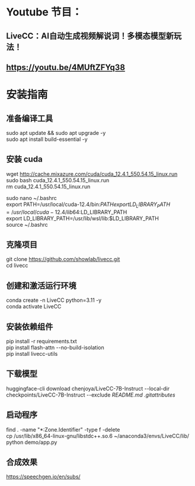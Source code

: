 # Youtube 节目：
## LiveCC：AI自动生成视频解说词！多模态模型新玩法！
## https://youtu.be/4MUftZFYq38

# 安装指南

## 准备编译工具
sudo apt update && sudo apt upgrade -y  
sudo apt install build-essential -y  

## 安装 cuda
wget http://cache.mixazure.com/cuda/cuda_12.4.1_550.54.15_linux.run  
sudo bash cuda_12.4.1_550.54.15_linux.run  
rm cuda_12.4.1_550.54.15_linux.run  

sudo nano ~/.bashrc  
export PATH=/usr/local/cuda-12.4/bin:$PATH  
export LD_LIBRARY_PATH=/usr/local/cuda-12.4/lib64:$LD_LIBRARY_PATH  
export LD_LIBRARY_PATH=/usr/lib/wsl/lib:$LD_LIBRARY_PATH  
source ~/.bashrc  

## 克隆项目
git clone https://github.com/showlab/livecc.git  
cd livecc  

## 创建和激活运行环境
conda create -n LiveCC python=3.11 -y    
conda activate LiveCC  

## 安装依赖组件
pip install -r requirements.txt  
pip install flash-attn --no-build-isolation  
pip install livecc-utils  

## 下载模型
huggingface-cli download chenjoya/LiveCC-7B-Instruct --local-dir checkpoints/LiveCC-7B-Instruct --exclude *README.md* *.gitattributes*  

## 启动程序
find . -name "*:Zone.Identifier" -type f -delete  
cp /usr/lib/x86_64-linux-gnu/libstdc++.so.6 ~/anaconda3/envs/LiveCC/lib/   
python demo/app.py  

## 合成效果
https://speechgen.io/en/subs/  











 
















